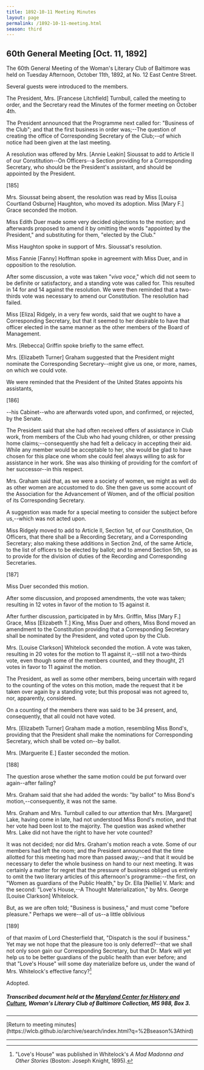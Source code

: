```yaml
---
title: 1892-10-11 Meeting Minutes
layout: page
permalink: /1892-10-11-meeting.html
season: third
---
```


<style>
    #maincontent{
        font-size:1.4em;
    }
</style>
## 60th General Meeting [Oct. 11, 1892]

The 60th General Meeting of the Woman's Literary Club of Baltimore was held on Tuesday Afternoon, October 11th, 1892, at No. 12 East Centre Street.

Several guests were introduced to the members.

The President, Mrs. [Francese Litchfield] Turnbull, called the meeting to order, and the Secretary read the Minutes of the former meeting on October 4th.

The President announced that the Programme next called for: "Business of the Club"; and that the first business in order was;--The question of creating the office of Corresponding Secretary of the Club;--of which notice had been given at the last meeting.

A resolution was offered by Mrs. [Annie Leakin] Sioussat to add to Article II of our Constitution--On Officers--a Section providing for a Corresponding Secretary, who should be the President's assistant, and should be appointed by the President.

[185]

Mrs. Sioussat being absent, the resolution was read by Miss [Louisa Courtland Osburne] Haughton, who moved its adoption. Miss [Mary F.] Grace seconded the motion.

Miss Edith Duer made some very decided objections to the motion; and afterwards proposed to amend it by omitting the words "appointed by the President," and substituting for them, "elected by the Club."

Miss Haughton spoke in support of Mrs. Sioussat's resolution.

Miss Fannie [Fanny] Hoffman spoke in agreement with Miss Duer, and in opposition to the resolution.

After some discussion, a vote was taken "_viva voce_," which did not seem to be definite or satisfactory, and a standing vote was called for. This resulted in 14 for and 14 against the resolution. We were then reminded that a two-thirds vote was necessary to amend our Constitution. The resolution had failed.

Miss [Eliza] Ridgely, in a very few words, said that we ought to have a Corresponding Secretary, but that it seemed to her desirable to have that officer elected in the same manner as the other members of the Board of Management.

Mrs. [Rebecca] Griffin spoke briefly to the same effect.

Mrs. [Elizabeth Turner] Graham suggested that the President might nominate the Corresponding Secretary--might give us one, or more, names, on which we could vote.

We were reminded that the President of the United States appoints his assistants,

[186]

--his Cabinet--who are afterwards voted upon, and confirmed, or rejected, by the Senate.

The President said that she had often received offers of assistance in Club work, from members of the Club who had young children, or other pressing home claims;--consequently she had felt a delicacy in accepting their aid. While any member would be acceptable to her, she would be glad to have chosen for this place one whom she could feel always willing to ask for assistance in her work. She was also thinking of providing for the comfort of her successor--in this respect.

Mrs. Graham said that, as we were a society of women, we might as well do as other women are accustomed to do. She then gave us some account of the Association for the Advancement of Women, and of the official position of its Corresponding Secretary.

A suggestion was made for a special meeting to consider the subject before us,--which was not acted upon.

Miss Ridgely moved to add to Article II, Section 1st, of our Constitution, On Officers, that there shall be a Recording Secretary, and a Corresponding Secretary; also making these additions in Section 2nd, of the same Article, to the list of officers to be elected by ballot; and to amend Section 5th, so as to provide for the division of duties of the Recording and Corresponding Secretaries.

[187]

Miss Duer seconded this motion.

After some discussion, and proposed amendments, the vote was taken; resulting in 12 votes in favor of the motion to 15 against it.

After further discussion, participated in by Mrs. Griffin, Miss [Mary F.] Grace, Miss [Elizabeth T.] King, Miss Duer and others, Miss Bond moved an amendment to the Constitution providing that a Corresponding Secretary shall be nominated by the President, and voted upon by the Club.

Mrs. [Louise Clarkson] Whitelock seconded the motion. A vote was taken, resulting in 20 votes for the motion to 11 against it,--still not a two-thirds vote, even though some of the members counted, and they thought, 21 votes in favor to 11 against the motion.

The President, as well as some other members, being uncertain with regard to the counting of the votes on this motion, made the request that it be taken over again by a standing vote; but this proposal was not agreed to, nor, apparently, considered.

On a counting of the members there was said to be 34 present, and, consequently, that all could not have voted.

Mrs. [Elizabeth Turner] Graham made a motion, resembling Miss Bond's, providing that the President shall make the nominations for Corresponding Secretary, which shall be voted on--by ballot.

Mrs. [Marguerite E.] Easter seconded the motion.

[188]

The question arose whether the same motion could be put forward over again--after failing?

Mrs. Graham said that she had added the words: "by ballot" to Miss Bond's motion,--consequently, it was not the same.

Mrs. Graham and Mrs. Turnbull called to our attention that Mrs. [Margaret] Lake, having come in late, had not understood Miss Bond's motion, and that her vote had been lost to the majority. The question was asked whether Mrs. Lake did not have the right to have her vote counted?

It was not decided; nor did Mrs. Graham's motion reach a vote. Some of our members had left the room; and the President announced that the time allotted for this meeting had more than passed away;--and that it would be necessary to defer the whole business on hand to our next meeting. It was certainly a matter for regret that the pressure of business obliged us entirely to omit the two literary articles of this afternoon's programme:--the first, on "Women as guardians of the Public Health," by Dr. Ella [Nellie] V. Mark: and the second: "Love's House,--A Thought Materialization," by Mrs. George [Louise Clarkson] Whitelock.

But, as we are often told; "Business is business," and must come "before pleasure."  Perhaps we were--all of us--a little oblivious

[189]

of that maxim of Lord Chesterfield that, "Dispatch is the soul if business."  Yet may we not hope that the pleasure too is only deferred?--that we shall not only soon gain our Corresponding Secretary, but that Dr. Mark will yet help us to be better guardians of the public health than ever before; and that "Love's House" will some day materialize before us, under the wand of Mrs. Whitelock's effective fancy?[^Love]

[^Love]: "Love's House" was published in Whitelock's _A Mad Madonna and Other Stories_ (Boston: Joseph Knight, 1895).

Adopted.

##### Transcribed document held at the [Maryland Center for History and Culture](http://mdhs.org/), Woman's Literary Club of Baltimore Collection, MS 988, Box 3. 

<hr>
[Return to meeting minutes](https://wlcb.github.io/archive/search/index.html?q=%2Bseason%3Athird)
<hr>